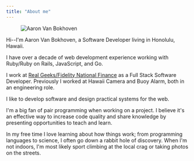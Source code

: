 ```yaml
---
title: "About me"
---
```


<figure class="float-right">
  <img src="/photo.jpg" alt="Aaron Van Bokhoven" />
</figure>

Hi--I'm Aaron Van Bokhoven, a Software Developer living in Honolulu, Hawaii.

I have over a decade of web development experience working with Ruby/Ruby on Rails, JavaScript, and Go. 

I work at [Real Geeks/Fidelity National Finance](https://www.realgeeks.com/) as a Full Stack Software Developer. Previously I worked at Hawaii Camera and Buoy Alarm, both in an engineering role.

I like to develop software and design practical systems for the web.

I'm a big fan of pair programming when working on a project. I believe it's an effective way to increase code quality and share knowledge by presenting opportunities to teach and learn.

In my free time I love learning about how things work; from programming languages to science, I often go down a rabbit hole of discovery. When I'm not indoors, I'm most likely sport climbing at the local crag or taking photos on the streets.
